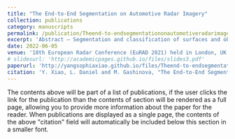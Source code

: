 ```yaml
---
title: "The End-to-End Segmentation on Automotive Radar Imagery"
collection: publications
category: manuscripts
permalink: /publication/Theend-to-endsegmentationonautomotiveradarimagery_YangXiao
excerpt: 'Abstract — Segmentation and classification of surfaces and objects in automotive radar imagery are key techniques to identify the passable region for path planning in autonomous driving. The end-to-end segmentation on automotive radar imagery is proposed in this paper, where the input B-scope automotive radar map is processed to output the segmented radar map with labeled area classes. The algorithm discussed in this paper is the extension of our previous published work [1], where we proposed two-stage segmentation processed including (i) pre-segmentation using watershed transformation (WT), and (ii) the region classification based on the Multivariate Gaussian Distribution (MGD) classifier and the extracted distribution features. In the current paper, we use the B-scope radar map representation to simplify the coordinate transformation procedure as compared to PPI image representation. Secondly to improve classification of low-return regions two-tier segmentation process is introduced, where after the first classification of regions of high return, the more subtle classification is made between classes of low returns. Radar test dataset, collected in outdoor driving scenarios and labeled according to optical ground truth is used for assessing the Jaccard similarity coefficient (JSC) performance of segmentation results, which show higher accuracy of classification than in our previous algorithm [1].'
date: 2022-06-05
venue: '18th European Radar Conference (EuRAD 2021) held in London, UK.'
# slidesurl: 'http://academicpages.github.io/files/slides3.pdf'
paperurl: 'http://yangsophiaxiao.github.io/files/Theend-to-endsegmentationonautomotiveradarimagery_YangXiao.pdf'
citation: 'Y. Xiao, L. Daniel and M. Gashinova, "The End-to-End Segmentation on Automotive Radar Imagery," 2021 18th European Radar Conference (EuRAD), London, United Kingdom, 2022, pp. 265-268, doi: 10.23919/EuRAD50154.2022.9784524.'
---
```


The contents above will be part of a list of publications, if the user clicks the link for the publication than the contents of section will be rendered as a full page, allowing you to provide more information about the paper for the reader. When publications are displayed as a single page, the contents of the above "citation" field will automatically be included below this section in a smaller font.